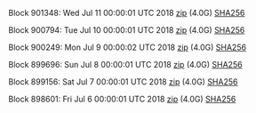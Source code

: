 Block 901348: Wed Jul 11 00:00:01 UTC 2018 [zip](https://dash-bootstrap.ams3.digitaloceanspaces.com/mainnet/2018-07-11/bootstrap.dat.zip) (4.0G) [SHA256](https://dash-bootstrap.ams3.digitaloceanspaces.com/mainnet/2018-07-11/sha256.txt)

Block 900794: Tue Jul 10 00:00:01 UTC 2018 [zip](https://dash-bootstrap.ams3.digitaloceanspaces.com/mainnet/2018-07-10/bootstrap.dat.zip) (4.0G) [SHA256](https://dash-bootstrap.ams3.digitaloceanspaces.com/mainnet/2018-07-10/sha256.txt)

Block 900249: Mon Jul  9 00:00:02 UTC 2018 [zip](https://dash-bootstrap.ams3.digitaloceanspaces.com/mainnet/2018-07-09/bootstrap.dat.zip) (4.0G) [SHA256](https://dash-bootstrap.ams3.digitaloceanspaces.com/mainnet/2018-07-09/sha256.txt)

Block 899696: Sun Jul  8 00:00:01 UTC 2018 [zip](https://dash-bootstrap.ams3.digitaloceanspaces.com/mainnet/2018-07-08/bootstrap.dat.zip) (4.0G) [SHA256](https://dash-bootstrap.ams3.digitaloceanspaces.com/mainnet/2018-07-08/sha256.txt)

Block 899156: Sat Jul  7 00:00:01 UTC 2018 [zip](https://dash-bootstrap.ams3.digitaloceanspaces.com/mainnet/2018-07-07/bootstrap.dat.zip) (4.0G) [SHA256](https://dash-bootstrap.ams3.digitaloceanspaces.com/mainnet/2018-07-07/sha256.txt)

Block 898601: Fri Jul  6 00:00:01 UTC 2018 [zip](https://dash-bootstrap.ams3.digitaloceanspaces.com/mainnet/2018-07-06/bootstrap.dat.zip) (4.0G) [SHA256](https://dash-bootstrap.ams3.digitaloceanspaces.com/mainnet/2018-07-06/sha256.txt)
